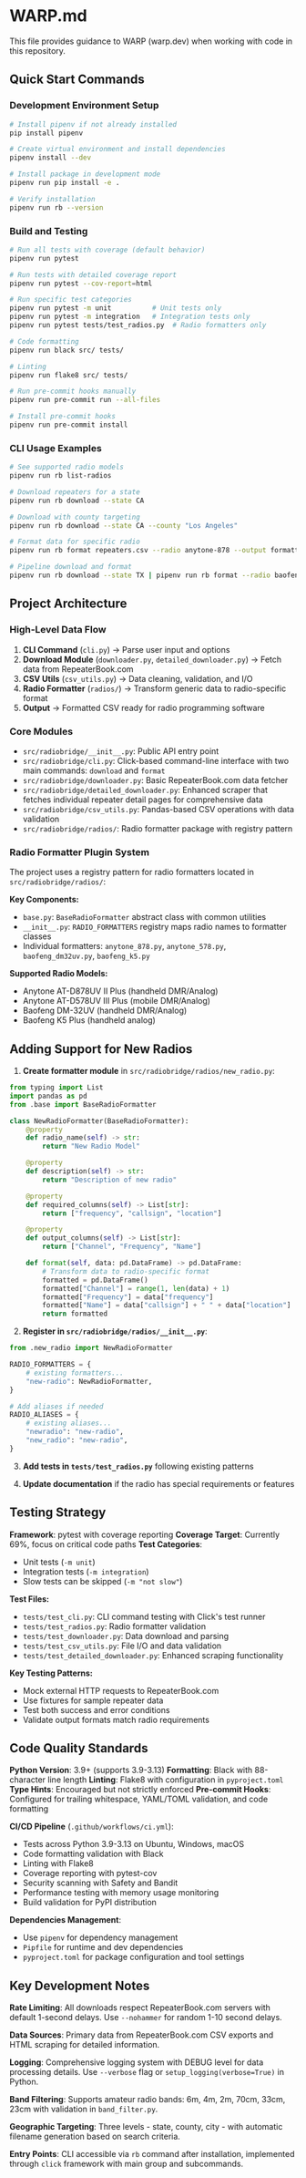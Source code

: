 # WARP.md

This file provides guidance to WARP (warp.dev) when working with code in this repository.

## Quick Start Commands

### Development Environment Setup
```bash
# Install pipenv if not already installed
pip install pipenv

# Create virtual environment and install dependencies
pipenv install --dev

# Install package in development mode
pipenv run pip install -e .

# Verify installation
pipenv run rb --version
```

### Build and Testing
```bash
# Run all tests with coverage (default behavior)
pipenv run pytest

# Run tests with detailed coverage report
pipenv run pytest --cov-report=html

# Run specific test categories
pipenv run pytest -m unit          # Unit tests only
pipenv run pytest -m integration   # Integration tests only
pipenv run pytest tests/test_radios.py  # Radio formatters only

# Code formatting
pipenv run black src/ tests/

# Linting
pipenv run flake8 src/ tests/

# Run pre-commit hooks manually
pipenv run pre-commit run --all-files

# Install pre-commit hooks
pipenv run pre-commit install
```

### CLI Usage Examples
```bash
# See supported radio models
pipenv run rb list-radios

# Download repeaters for a state
pipenv run rb download --state CA

# Download with county targeting
pipenv run rb download --state CA --county "Los Angeles"

# Format data for specific radio
pipenv run rb format repeaters.csv --radio anytone-878 --output formatted.csv

# Pipeline download and format
pipenv run rb download --state TX | pipenv run rb format --radio baofeng-k5 --output ready.csv
```

## Project Architecture

### High-Level Data Flow
1. **CLI Command** (`cli.py`) → Parse user input and options
2. **Download Module** (`downloader.py`, `detailed_downloader.py`) → Fetch data from RepeaterBook.com
3. **CSV Utils** (`csv_utils.py`) → Data cleaning, validation, and I/O
4. **Radio Formatter** (`radios/`) → Transform generic data to radio-specific format
5. **Output** → Formatted CSV ready for radio programming software

### Core Modules
- `src/radiobridge/__init__.py`: Public API entry point
- `src/radiobridge/cli.py`: Click-based command-line interface with two main commands: `download` and `format`
- `src/radiobridge/downloader.py`: Basic RepeaterBook.com data fetcher
- `src/radiobridge/detailed_downloader.py`: Enhanced scraper that fetches individual repeater detail pages for comprehensive data
- `src/radiobridge/csv_utils.py`: Pandas-based CSV operations with data validation
- `src/radiobridge/radios/`: Radio formatter package with registry pattern

### Radio Formatter Plugin System
The project uses a registry pattern for radio formatters located in `src/radiobridge/radios/`:

**Key Components:**
- `base.py`: `BaseRadioFormatter` abstract class with common utilities
- `__init__.py`: `RADIO_FORMATTERS` registry maps radio names to formatter classes
- Individual formatters: `anytone_878.py`, `anytone_578.py`, `baofeng_dm32uv.py`, `baofeng_k5.py`

**Supported Radio Models:**
- Anytone AT-D878UV II Plus (handheld DMR/Analog)
- Anytone AT-D578UV III Plus (mobile DMR/Analog)
- Baofeng DM-32UV (handheld DMR/Analog)
- Baofeng K5 Plus (handheld analog)

## Adding Support for New Radios

1. **Create formatter module** in `src/radiobridge/radios/new_radio.py`:
```python
from typing import List
import pandas as pd
from .base import BaseRadioFormatter

class NewRadioFormatter(BaseRadioFormatter):
    @property
    def radio_name(self) -> str:
        return "New Radio Model"

    @property
    def description(self) -> str:
        return "Description of new radio"

    @property
    def required_columns(self) -> List[str]:
        return ["frequency", "callsign", "location"]

    @property
    def output_columns(self) -> List[str]:
        return ["Channel", "Frequency", "Name"]

    def format(self, data: pd.DataFrame) -> pd.DataFrame:
        # Transform data to radio-specific format
        formatted = pd.DataFrame()
        formatted["Channel"] = range(1, len(data) + 1)
        formatted["Frequency"] = data["frequency"]
        formatted["Name"] = data["callsign"] + " " + data["location"]
        return formatted
```

2. **Register in `src/radiobridge/radios/__init__.py`**:
```python
from .new_radio import NewRadioFormatter

RADIO_FORMATTERS = {
    # existing formatters...
    "new-radio": NewRadioFormatter,
}

# Add aliases if needed
RADIO_ALIASES = {
    # existing aliases...
    "newradio": "new-radio",
    "new_radio": "new-radio",
}
```

3. **Add tests in `tests/test_radios.py`** following existing patterns

4. **Update documentation** if the radio has special requirements or features

## Testing Strategy

**Framework**: pytest with coverage reporting
**Coverage Target**: Currently 69%, focus on critical code paths
**Test Categories**:
- Unit tests (`-m unit`)
- Integration tests (`-m integration`)
- Slow tests can be skipped (`-m "not slow"`)

**Test Files:**
- `tests/test_cli.py`: CLI command testing with Click's test runner
- `tests/test_radios.py`: Radio formatter validation
- `tests/test_downloader.py`: Data download and parsing
- `tests/test_csv_utils.py`: File I/O and data validation
- `tests/test_detailed_downloader.py`: Enhanced scraping functionality

**Key Testing Patterns:**
- Mock external HTTP requests to RepeaterBook.com
- Use fixtures for sample repeater data
- Test both success and error conditions
- Validate output formats match radio requirements

## Code Quality Standards

**Python Version**: 3.9+ (supports 3.9-3.13)
**Formatting**: Black with 88-character line length
**Linting**: Flake8 with configuration in `pyproject.toml`
**Type Hints**: Encouraged but not strictly enforced
**Pre-commit Hooks**: Configured for trailing whitespace, YAML/TOML validation, and code formatting

**CI/CD Pipeline** (`.github/workflows/ci.yml`):
- Tests across Python 3.9-3.13 on Ubuntu, Windows, macOS
- Code formatting validation with Black
- Linting with Flake8
- Coverage reporting with pytest-cov
- Security scanning with Safety and Bandit
- Performance testing with memory usage monitoring
- Build validation for PyPI distribution

**Dependencies Management**:
- Use `pipenv` for dependency management
- `Pipfile` for runtime and dev dependencies
- `pyproject.toml` for package configuration and tool settings

## Key Development Notes

**Rate Limiting**: All downloads respect RepeaterBook.com servers with default 1-second delays. Use `--nohammer` for random 1-10 second delays.

**Data Sources**: Primary data from RepeaterBook.com CSV exports and HTML scraping for detailed information.

**Logging**: Comprehensive logging system with DEBUG level for data processing details. Use `--verbose` flag or `setup_logging(verbose=True)` in Python.

**Band Filtering**: Supports amateur radio bands: 6m, 4m, 2m, 70cm, 33cm, 23cm with validation in `band_filter.py`.

**Geographic Targeting**: Three levels - state, county, city - with automatic filename generation based on search criteria.

**Entry Points**: CLI accessible via `rb` command after installation, implemented through `click` framework with main group and subcommands.
